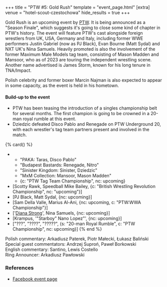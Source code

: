 +++
title = "PTW #5: Gold Rush"
template = "event_page.html"
[extra]
venue = "hotel-scout-czestochowa"
hide_results = true
+++

Gold Rush is an upcoming event by [PTW](@/o/ptw.md). It is being announced as a "Season Finale", which suggests it's going to close some kind of chapter in PTW's history.
The event will feature PTW's cast alongside foreign wrestlers from UK, USA, Germany and Italy, including former WWE performers Justin Gabriel (now as PJ Black), Evan Bourne (Matt Sydal) and NXT UK's Nina Samuels. Heavily promoted is also the involvement of the former Maximum Male Models tag team, consisting of Mason Madden and Mansoor, who as of 2023 are touring the independent wrestling scene. Another name advertised is James Storm, known for his long tenure in TNA/Impact.

Polish celebrity and former boxer Marcin Najman is also expected to appear in some capacity, as the event is held in his hometown.

#### Build-up to the event

* PTW has been teasing the introduction of a singles championship belt for several months. The first champion is going to be crowned in a 20-man royal rumble at this event.
* Dziedzic defeated Disco Pablo and Renegade on PTW Underground 20, with each wrestler's tag team partners present and involved in the match.

{% card() %}
- - "PAKA: Taras, Disco Pablo"
  - "Budapest Bastards: Renegade, Nitro"
  - "Sinister Kingdom: Sinister, Dziedzic"
  - "MxM Collection: Mansoor, Mason Madden"
  - {c: "PTW Tag Team Championship", nc: upcoming}
- [Scotty Rawk, Speedball Mike Bailey, {c: "British Wrestling Revolution Championship",
    nc: "upcoming"}]
- [PJ Black, Matt Sydal, {nc: upcoming}]
- [Sam Della Valle, Marius Al-Ani, {nc: upcoming, c: "PTW:WWA Championship"}]
- ['[Diana Strong](@/w/diana-strong.md)', Nina Samuels, {nc: upcoming}]
- [Krampus, '"Starboy" Nano Lopez"', {nc: upcoming}]
- ["???", "????", "?????", {s: "20-man Royal Rumble", c: "PTW Championship", nc: upcoming}]
{% end %}

Polish commentary: Arkadiusz Paterek, Piotr Małecki, Łukasz Baliński \
Special guest commentators: Andrzej Suproń, Paweł Borkowski \
English commentary: Santino, Lewis Costello \
Ring Announcer: Arkadiusz Pawłowski

### References

* [Facebook event page](https://www.facebook.com/events/3371743163122883/)
